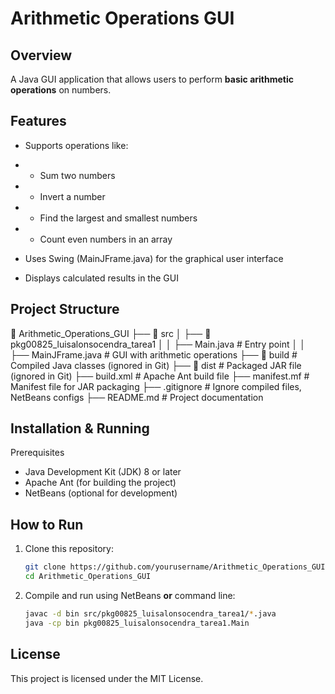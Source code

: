 # Arithmetic Operations GUI

## Overview
A Java GUI application that allows users to perform **basic arithmetic operations** on numbers.

## Features
- Supports operations like:
- - Sum two numbers
- - Invert a number
- - Find the largest and smallest numbers
- - Count even numbers in an array

- Uses Swing (MainJFrame.java) for the graphical user interface
- Displays calculated results in the GUI

## Project Structure
📂 Arithmetic_Operations_GUI
├── 📂 src
│   ├── 📂 pkg00825_luisalonsocendra_tarea1
│   │   ├── Main.java         # Entry point
│   │   ├── MainJFrame.java   # GUI with arithmetic operations
├── 📂 build                   # Compiled Java classes (ignored in Git)
├── 📂 dist                    # Packaged JAR file (ignored in Git)
├── build.xml                  # Apache Ant build file
├── manifest.mf                 # Manifest file for JAR packaging
├── .gitignore                  # Ignore compiled files, NetBeans configs
├── README.md                   # Project documentation

## Installation & Running

Prerequisites

- Java Development Kit (JDK) 8 or later
- Apache Ant (for building the project)
- NetBeans (optional for development)

## How to Run
1. Clone this repository:
   ```sh
   git clone https://github.com/yourusername/Arithmetic_Operations_GUI.git
   cd Arithmetic_Operations_GUI
   ```
2. Compile and run using NetBeans **or** command line:
   ```sh
   javac -d bin src/pkg00825_luisalonsocendra_tarea1/*.java
   java -cp bin pkg00825_luisalonsocendra_tarea1.Main
   ```

## License
This project is licensed under the MIT License.
